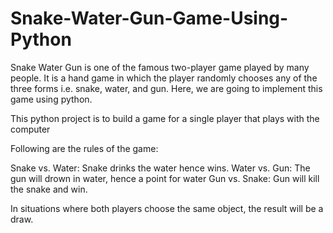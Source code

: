 # Snake-Water-Gun-Game-Using-Python

Snake Water Gun is one of the famous two-player game played by many people. It is a hand game in which the player randomly chooses any of the three forms 
i.e. snake, water, and gun. Here, we are going to implement this game using python. 

This python project is to build a game for a single player that plays with the computer 

Following are the rules of the game:

Snake vs. Water: Snake drinks the water hence wins.
Water vs. Gun: The gun will drown in water, hence a point for water
Gun vs. Snake: Gun will kill the snake and win.

In situations where both players choose the same object, the result will be a draw.
